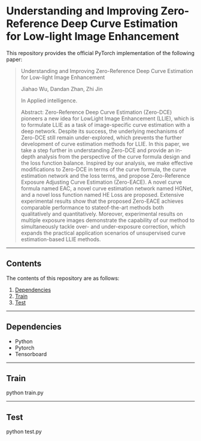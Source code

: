 # Understanding and Improving Zero-Reference Deep Curve Estimation for Low-light Image Enhancement

This repository provides the official PyTorch implementation of the following paper:

> Understanding and Improving Zero-Reference Deep Curve Estimation for Low-light Image Enhancement
>
> Jiahao Wu, Dandan Zhan, Zhi Jin
>
> In Applied intelligence. 
>
> Abstract: Zero-Reference Deep Curve Estimation (Zero-DCE) pioneers a new idea for LowLight Image Enhancement (LLIE), which is to formulate LLIE as a task of image-specific curve estimation with a deep network. Despite its success, the underlying mechanisms of Zero-DCE still remain under-explored, which prevents the further development of curve estimation methods for LLIE. In this paper, we take a step further in understanding Zero-DCE and provide an in-depth analysis from the perspective of the curve formula design and the loss function balance. Inspired by our analysis, we make effective modifications to Zero-DCE in terms of the curve formula, the curve estimation network and the loss terms, and propose Zero-Reference Exposure Adjusting Curve Estimation (Zero-EACE). A novel curve formula named EAC, a novel curve estimation network named HGNet, and a novel loss function named HE Loss are proposed. Extensive experimental results show that the proposed Zero-EACE achieves comparable performance to stateof-the-art methods both qualitatively and quantitatively. Moreover, experimental results on multiple exposure images demonstrate the capability of our method to simultaneously tackle over- and under-exposure correction, which expands the practical application scenarios of unsupervised curve estimation-based LLIE methods.

---

## Contents

The contents of this repository are as follows:

1. [Dependencies](#Dependencies)
2. [Train](#Train)
3. [Test](#Test)



---

## Dependencies

- Python
- Pytorch 
- Tensorboard

---

## Train

python train.py

---

## Test

python test.py
